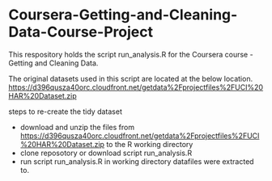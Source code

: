# Coursera-Getting-and-Cleaning-Data-Course-Project


This respository holds the script run_analysis.R for the Coursera course - Getting and Cleaning Data.


The original datasets used in this script are located at the below location. 
https://d396qusza40orc.cloudfront.net/getdata%2Fprojectfiles%2FUCI%20HAR%20Dataset.zip 


steps to re-create the tidy dataset 

* download and unzip the files from https://d396qusza40orc.cloudfront.net/getdata%2Fprojectfiles%2FUCI%20HAR%20Dataset.zip
  to the R working directory
* clone reposotory or download script run_analysis.R 
* run script run_analysis.R in working directory datafiles were extracted to.

